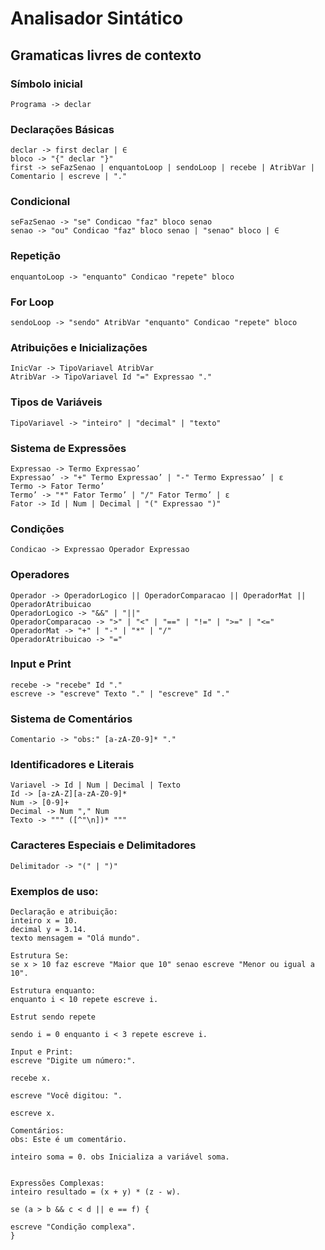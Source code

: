 <h1>Analisador Sintático</h1>

<h2>Gramaticas livres de contexto</h2>

<h3>Símbolo inicial</h3>

```
Programa -> declar
```

<h3>Declarações Básicas</h3>

```
declar -> first declar | ∈
bloco -> "{" declar "}"
first -> seFazSenao | enquantoLoop | sendoLoop | recebe | AtribVar | Comentario | escreve | "."
```

<h3>Condicional</h3>

```
seFazSenao -> "se" Condicao "faz" bloco senao
senao -> "ou" Condicao "faz" bloco senao | "senao" bloco | ∈
```

<h3>Repetição</h3>

```
enquantoLoop -> "enquanto" Condicao "repete" bloco
```

<h3>For Loop</h3>

```
sendoLoop -> "sendo" AtribVar "enquanto" Condicao "repete" bloco
```

<h3>Atribuições e Inicializações</h3>

```
InicVar -> TipoVariavel AtribVar
AtribVar -> TipoVariavel Id "=" Expressao "."
```

<h3>Tipos de Variáveis</h3>

```
TipoVariavel -> "inteiro" | "decimal" | "texto"
```

<h3>Sistema de Expressões</h3>

```
Expressao -> Termo Expressao’
Expressao’ -> "+" Termo Expressao’ | "-" Termo Expressao’ | ε
Termo -> Fator Termo’
Termo’ -> "*" Fator Termo’ | "/" Fator Termo’ | ε
Fator -> Id | Num | Decimal | "(" Expressao ")"
```

<h3>Condições</h3>

```
Condicao -> Expressao Operador Expressao
```

<h3>Operadores</h3>

```
Operador -> OperadorLogico || OperadorComparacao || OperadorMat || OperadorAtribuicao
OperadorLogico -> "&&" | "||"
OperadorComparacao -> ">" | "<" | "==" | "!=" | ">=" | "<="
OperadorMat -> "+" | "-" | "*" | "/"
OperadorAtribuicao -> "="
```

<h3>Input e Print</h3>

```
recebe -> "recebe" Id "."
escreve -> "escreve" Texto "." | "escreve" Id "."
```

<h3>Sistema de Comentários</h3>

```
Comentario -> "obs:" [a-zA-Z0-9]* "."
```

<h3>Identificadores e Literais</h3>

```
Variavel -> Id | Num | Decimal | Texto
Id -> [a-zA-Z][a-zA-Z0-9]*
Num -> [0-9]+
Decimal -> Num "," Num
Texto -> """ ([^"\n])* """
```

<h3>Caracteres Especiais e Delimitadores</h3>

```
Delimitador -> "(" | ")"
```

<h3>Exemplos de uso:</h3>

```
Declaração e atribuição:
inteiro x = 10.
decimal y = 3.14.
texto mensagem = "Olá mundo".

Estrutura Se:
se x > 10 faz escreve "Maior que 10" senao escreve "Menor ou igual a 10".

Estrutura enquanto:
enquanto i < 10 repete escreve i.

Estrut sendo repete

sendo i = 0 enquanto i < 3 repete escreve i.

Input e Print:
escreve "Digite um número:".

recebe x.

escreve "Você digitou: ".

escreve x.

Comentários:
obs: Este é um comentário.

inteiro soma = 0. obs Inicializa a variável soma.


Expressões Complexas:
inteiro resultado = (x + y) * (z - w).

se (a > b && c < d || e == f) {

escreve "Condição complexa".
}

```
